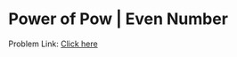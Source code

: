 # Power of Pow | Even Number

Problem Link: [Click here](https://www.geeksforgeeks.org/problems/power-of-pow-even-number5440/1?page=4&difficulty=School&sortBy=submissions)